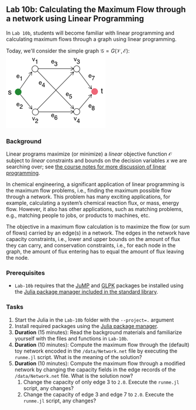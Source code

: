 ## Lab 10b: Calculating the Maximum Flow through a network using Linear Programming
In `Lab 10b`, students will become familiar with linear programming and calculating maximum flows through a graph using linear programming. 

Today, we'll consider the simple graph $\mathcal{G} = G(\mathcal{V},\mathcal{E})$:
![alt text](./figs/Fig-SimpleNetwork-Schematic.png)

### Background
Linear programs maximize (or minimize) a _linear_ objective function $\mathcal{O}$ subject to _linear_ constraints and bounds on the decision variables $x$ we are searching over; see [the course notes for more discussion of linear programming](https://varnerlab.github.io/CHEME-1800-Computing-Book/unit-3-learning/lp.html).

In chemical engineering, a significant application of linear programming is the maximum flow problems, i.e., finding the maximum possible flow through a network. This problem has many exciting applications, for example, calculating a system’s chemical reaction flux, or mass, energy flow. However, it also has other applications, such as matching problems, e.g., matching people to jobs, or products to machines, etc. 

The objective in a maximum flow calculation is to maximize the flow (or sum of flows) carried by an edge(s) in a network. The edges in the network have capacity constraints, i.e., lower and upper bounds on the amount of flux they can carry, and conservation constraints, i.e., for each node in the graph, the amount of flux entering has to equal the amount of flux leaving the node. 

### Prerequisites
* `Lab-10b` requires that the [JuMP](https://jump.dev/JuMP.jl/stable/) and [GLPK](https://github.com/jump-dev/GLPK.jl) packages be installed using the [Julia package manager included in the standard library](https://docs.julialang.org/en/v1/stdlib/Pkg/).

### Tasks
1. Start the Julia in the `Lab-10b` folder with the `--project=.` argument
1. Install required packages using the [Julia package manager](https://docs.julialang.org/en/v1/stdlib/Pkg/).
1. __Duration__ (15 minutes): Read the background materials and familiarize yourself with the files and functions in `Lab-10b`.
1. __Duration__ (10 minutes): Compute the maximum flow through the (default) toy network encoded in the `/data/Network.net` file by executing the `runme.jl` script. What is the meaning of the solution?
1. __Duration__ (10 minutes): Compute the maximum flow through a modified network by changing the capacity fields in the edge records of the `/data/Network.net` file.  What is the solution now?
    1. Change the capacity of only edge 3 to `2.0`. Execute the `runme.jl` script, any changes?
    1. Change the capacity of edge 3 and edge 7 to `2.0`. Execute the `runme.jl` script, any changes?
